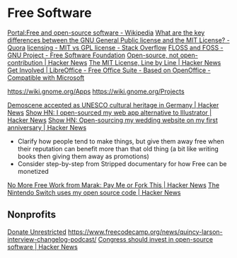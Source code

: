 # Free Software

[Portal:Free and open-source software - Wikipedia](https://en.wikipedia.org/wiki/Portal:Free_and_open-source_software)
[What are the key differences between the GNU General Public license and the MIT License? - Quora](https://www.quora.com/What-are-the-key-differences-between-the-GNU-General-Public-license-and-the-MIT-License?share=1)
[licensing - MIT vs GPL license - Stack Overflow](https://stackoverflow.com/questions/3902754/mit-vs-gpl-license#11752204)
[FLOSS and FOSS - GNU Project - Free Software Foundation](https://www.gnu.org/philosophy/floss-and-foss.en.html)
[Open-source, not open-contribution | Hacker News](https://news.ycombinator.com/item?id=25940195)
[The MIT License, Line by Line | Hacker News](https://news.ycombinator.com/item?id=25979584)
[Get Involved | LibreOffice - Free Office Suite - Based on OpenOffice - Compatible with Microsoft](https://www.libreoffice.org/community/get-involved/?pk_campaign=hub)

https://wiki.gnome.org/Apps
https://wiki.gnome.org/Projects

[Demoscene accepted as UNESCO cultural heritage in Germany | Hacker News](https://news.ycombinator.com/item?id=26522681)
[Show HN: I open-sourced my web app alternative to Illustrator | Hacker News](https://news.ycombinator.com/item?id=7116042)
[Show HN: Open-sourcing my wedding website on my first anniversary | Hacker News](https://news.ycombinator.com/item?id=18556787)

- Clarify how people tend to make things, but give them away free when their reputation can benefit more than that old thing (a bit like writing books then giving them away as promotions)
- Consider step-by-step from Stripped documentary for how Free can be monetized

[No More Free Work from Marak: Pay Me or Fork This | Hacker News](https://news.ycombinator.com/item?id=25032105)
[The Nintendo Switch uses my open source code | Hacker News](https://news.ycombinator.com/item?id=25186890)

## Nonprofits

[Donate Unrestricted](https://paulgraham.com/donate.html)
https://www.freecodecamp.org/news/quincy-larson-interview-changelog-podcast/
[Congress should invest in open-source software | Hacker News](https://news.ycombinator.com/item?id=24789070)
